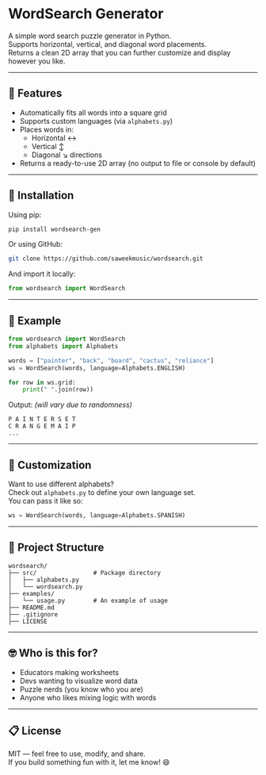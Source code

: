 # WordSearch Generator

A simple word search puzzle generator in Python.  
Supports horizontal, vertical, and diagonal word placements.  
Returns a clean 2D array that you can further customize and display however you like.

---

## 🚀 Features

- Automatically fits all words into a square grid
- Supports custom languages (via `alphabets.py`)
- Places words in:
  - Horizontal ↔️
  - Vertical ↕️
  - Diagonal ↘️ directions
- Returns a ready-to-use 2D array (no output to file or console by default)

---

## 📆 Installation

Using pip:

```bash
pip install wordsearch-gen
```

Or using GitHub:

```bash
git clone https://github.com/saweekmusic/wordsearch.git
```

And import it locally:

```python
from wordsearch import WordSearch
```

---

## 🧪 Example

```python
from wordsearch import WordSearch
from alphabets import Alphabets

words = ["painter", "back", "board", "cactus", "reliance"]
ws = WordSearch(words, language=Alphabets.ENGLISH)

for row in ws.grid:
    print(" ".join(row))
```

Output: *(will vary due to randomness)*

```
P A I N T E R S E T
C R A N G E M A I P
...
```

---

## 🧠 Customization

Want to use different alphabets?  
Check out `alphabets.py` to define your own language set.  
You can pass it like so:

```python
ws = WordSearch(words, language=Alphabets.SPANISH)
```

---

## 📂 Project Structure

```
wordsearch/
├── src/                # Package directory
│   ├── alphabets.py
│   └── wordsearch.py
├── examples/     
│   └── usage.py        # An example of usage
├── README.md
├── .gitignore
├── LICENSE
```

---

## 🤓 Who is this for?

- Educators making worksheets
- Devs wanting to visualize word data
- Puzzle nerds (you know who you are)
- Anyone who likes mixing logic with words

---

## 📋 License

MIT — feel free to use, modify, and share.  
If you build something fun with it, let me know! 😄

